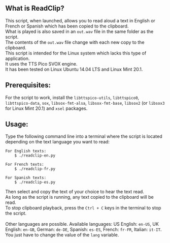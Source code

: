 ## What is ReadClip? ##
This script, when launched, allows you to read aloud a text in English or French or Spanish which has been copied to the clipboard.<br>
What is played is also saved in an `out.wav` file in the same folder as the script.<br>
The contents of the `out.wav` file change with each new copy to the clipboard.<br>
This script is intended for the Linux system which lacks this type of application.<br>
It uses the TTS Pico SVOX engine.<br>
It has been tested on Linux Ubuntu 14.04 LTS and Linux Mint 20.1.<br>

## Prerequisites: ##
For the script to work, install the `libttspico-utils`, `libttspico0`, `libttspico-data`, `sox`, `libsox-fmt-alsa`, `libsox-fmt-base`, `libsox2` (or `libsox3` for Linux Mint 20.1) and `xsel` packages.

## Usage: ##
Type the following command line into a terminal where the script is located depending on the text language you want to read:

	For English texts:
		$ ./readclip-en.py
		
	For French texts:
		$ ./readclip-fr.py
		
	For Spanish texts:
		$ ./readclip-es.py

Then select and copy the text of your choice to hear the text read.<br>
As long as the script is running, any text copied to the clipboard will be read.<br>
To stop clipboard playback, press the `Ctrl + C` keys in the terminal to stop the script.<br>
<br>
Other languages are possible. Available languages: US English: `en-US`, UK English: `en-GB`, German: `de-DE`, Spanish: `es-ES`, French: `fr-FR`, Italian: `it-IT`. You just have to change the value of the `lang` variable.
